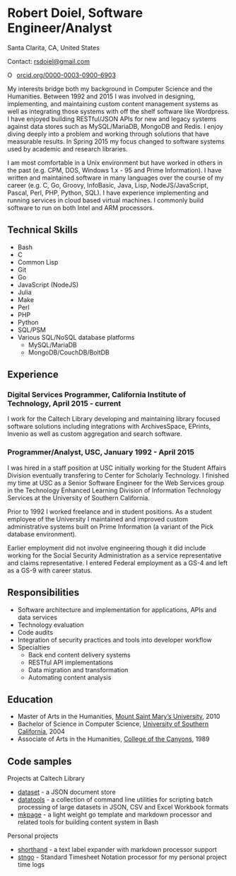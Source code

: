 
# Robert Doiel, Software Engineer/Analyst

Santa Clarita, CA, United States

Contact: rsdoiel@gmail.com

<a href="https://orcid.org/0000-0003-0900-6903" target="orcid.widget" rel="noopener noreferrer" style="vertical-align:top;"><img src="https://orcid.org/sites/default/files/images/orcid_16x16.png" style="width:1em;margin-right:.5em;" alt="ORCID iD icon">orcid.org/0000-0003-0900-6903</a>

My interests bridge both my background in Computer Science and the Humanities. Between 1992 and 2015 I was involved in designing, implementing, and maintaining custom content management systems as well as integrating those systems with off the shelf software like Wordpress. I have enjoyed building RESTful/JSON APIs for new and legacy systems against data stores such as MySQL/MariaDB, MongoDB and Redis. I enjoy diving deeply into a problem and working through solutions that have measurable results. In Spring 2015 my focus changed to software systems used by academic and research libraries.

I am most comfortable in a Unix environment but have worked in others in the past (e.g. CPM, DOS, Windows  1.x - 95 and Prime Information). I have written and maintained software in many languages over the course of my career (e.g. C, Go, Groovy, InfoBasic, Java, Lisp, NodeJS/JavaScript, Pascal, Perl, PHP, Python, SQL). I have experience implementing and running services in cloud based virtual machines. I commonly build software to run on both Intel and ARM processors.


## Technical Skills

+ Bash
+ C
+ Common Lisp
+ Git
+ Go
+ JavaScript (NodeJS)
+ Julia
+ Make
+ Perl
+ PHP
+ Python
+ SQL/PSM
+ Various SQL/NoSQL database platforms
    + MySQL/MariaDB
    + MongoDB/CouchDB/BoltDB


## Experience

### Digital Services Programmer, California Institute of Technology, April 2015 - current

I work for the Caltech Library developing and maintaining library focused software solutions including integrations with ArchivesSpace, EPrints, Invenio as well as custom aggregation and search software.


### Programmer/Analyst, USC, January 1992 - April 2015

I was hired in a staff position at USC initially working for the Student Affairs Division eventually transfering to Center for Scholarly Technology. I finished my time at USC as a Senior Software Engineer for the Web Services group in the Technology Enhanced Learning Division of Information Technology Services at the University of Southern California.

Prior to 1992 I worked freelance and in student positions. As a student employee of the University I maintained and improved custom administrative systems built on Prime Information (a variant of the Pick database environment).

Earlier employment did not involve engineering though it did include working for the Social Security Administration as a service representative and claims representative. I entered Federal employment as a GS-4 and left as a GS-9 with career status.


## Responsibilities

+ Software architecture and implementation for applications, APIs and data services
+ Technology evaluation
+ Code audits
+ Integration of security practices and tools into developer workflow
+ Specialties
    + Back end content delivery systems
    + RESTful API implementations
    + Data migration and transformation
    + Automating content analysis


## Education

+ Master of Arts in the Humanities, [Mount Saint Mary&rsquo;s University](http://www.msmu.edu), 2010
+ Bachelor of Science in Computer Science, [University of Southern California](http://www.usc.edu), 2004
+ Associate of Arts in the Humanities, [College of the Canyons](https://www.canyons.edu), 1989


## Code samples

Projects at Caltech Library

+ [dataset](https://github.com/caltechlibrary/dataset) - a JSON document store
+ [datatools](https://github.com/caltechlibrary/datatools) - a collection of command line utilities for scripting batch processing of large datasets in JSON, CSV and Excel Workbook formats
+ [mkpage](https://caltechlibrary.github.io/mkpage) - a light weight go template and markdown processor and related tools for building content system in Bash

Personal projects

+ [shorthand](https://rsdoiel.github.io/shorthand) - a text label expander with markdown processor support
+ [stngo](https://rsdoiel.github.io/stngo) - Standard Timesheet Notation processor for my personal project time logs
